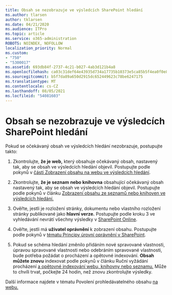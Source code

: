 ```yaml
---
title: Obsah se nezobrazuje ve výsledcích SharePoint hledání
ms.author: tlarsen
author: tklarsen
ms.date: 04/21/2020
ms.audience: ITPro
ms.topic: article
ms.service: o365-administration
ROBOTS: NOINDEX, NOFOLLOW
localization_priority: Normal
ms.custom:
- "750"
- "5300017"
ms.assetid: 693db84f-2737-4c21-b027-4ab3d121b4a8
ms.openlocfilehash: ca03c31def64e43935d734a17735b10373e5ca85b5f4ea0f0e886b9ea39884cd
ms.sourcegitcommit: b5f7da89a650d2915dc652449623c78be6247175
ms.translationtype: MT
ms.contentlocale: cs-CZ
ms.lasthandoff: 08/05/2021
ms.locfileid: "54081603"
---
```

# <a name="content-doesnt-appear-in-sharepoint-search-results"></a>Obsah se nezobrazuje ve výsledcích SharePoint hledání

Pokud se očekávaný obsah ve výsledcích hledání nezobrazuje, postupujte takto:
  
1. Zkontrolujte, **že je web,** který obsahuje očekávaný obsah, nastavený tak, aby se obsah ve výsledcích hledání objevil. Postupujte podle pokynů v [části Zobrazení obsahu na webu ve výsledcích hledání](https://docs.microsoft.com/sharepoint/make-site-content-searchable#show-content-on-a-site-in-search-results).

2. Zkontrolujte, **že je seznam** **nebo knihovna** obsahující očekávaný obsah nastavený tak, aby se obsah ve výsledcích hledání objevil. Postupujte podle pokynů v článku [Zobrazení obsahu ze seznamů nebo knihoven ve výsledcích hledání.](https://docs.microsoft.com/sharepoint/make-site-content-searchable#show-content-from-lists-or-libraries-in-search-results)

3. Ověřte, jestli je rozložení stránky, dokumentu nebo vlastního rozložení stránky publikované jako **hlavní verze.** Postupujte podle kroku 3 ve vyhledávání nevrátí všechny výsledky v [SharePoint Online](https://go.microsoft.com/fwlink/?linkid=874525).

4. Ověřte, jestli má **uživatel oprávnění** k zobrazení obsahu. Postupujte podle pokynů v [tématu Principy úrovní oprávnění v SharePoint](https://docs.microsoft.com/sharepoint/understanding-permission-levels).
    
5. Pokud se schéma hledání změnilo přidáním nové spravované vlastnosti, úpravou spravované vlastnosti nebo odebráním spravované vlastnosti, bude potřeba požádat o procházení a opětovné indexování. **Obsah můžete znovu** indexovat podle pokynů v článku Ruční vyžádání procházení [a opětovné indexování webu, knihovny nebo seznamu.](https://docs.microsoft.com/sharepoint/crawl-site-content) Může to chvíli trvat, počkejte 24 hodin, než znovu zkontrolujte výsledky.

Další informace najdete v tématu Povolení prohledávatelného obsahu [na webu.](https://docs.microsoft.com/sharepoint/make-site-content-searchable) 
  
